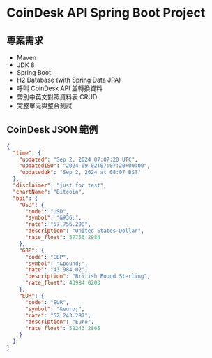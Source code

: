 # CoinDesk API Spring Boot Project

## 專案需求

- Maven
- JDK 8
- Spring Boot
- H2 Database (with Spring Data JPA)
- 呼叫 CoinDesk API 並轉換資料
- 幣別中英文對照資料表 CRUD
- 完整單元與整合測試

## CoinDesk JSON 範例

```json
{
  "time": {
    "updated": "Sep 2, 2024 07:07:20 UTC",
    "updatedISO": "2024-09-02T07:07:20+00:00",
    "updateduk": "Sep 2, 2024 at 08:07 BST"
  },
  "disclaimer": "just for test",
  "chartName": "Bitcoin",
  "bpi": {
    "USD": {
      "code": "USD",
      "symbol": "&#36;",
      "rate": "57,756.298",
      "description": "United States Dollar",
      "rate_float": 57756.2984
    },
    "GBP": {
      "code": "GBP",
      "symbol": "&pound;",
      "rate": "43,984.02",
      "description": "British Pound Sterling",
      "rate_float": 43984.0203
    },
    "EUR": {
      "code": "EUR",
      "symbol": "&euro;",
      "rate": "52,243.287",
      "description": "Euro",
      "rate_float": 52243.2865
    }
  }
}
```

